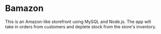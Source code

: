 # Bamazon
This is an Amazon-like storefront using MySQL and Node.js.  The app will take in orders from customers and deplete stock from the store's inventory.  
